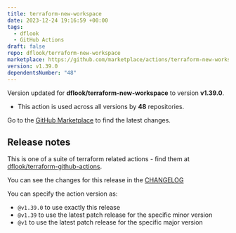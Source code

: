 ```yaml
---
title: terraform-new-workspace
date: 2023-12-24 19:16:59 +00:00
tags:
  - dflook
  - GitHub Actions
draft: false
repo: dflook/terraform-new-workspace
marketplace: https://github.com/marketplace/actions/terraform-new-workspace
version: v1.39.0
dependentsNumber: "48"
---
```



Version updated for **dflook/terraform-new-workspace** to version **v1.39.0**.
- This action is used across all versions by **48** repositories.

Go to the [GitHub Marketplace](https://github.com/marketplace/actions/terraform-new-workspace) to find the latest changes.

## Release notes

This is one of a suite of terraform related actions - find them at [dflook/terraform-github-actions](https://github.com/dflook/terraform-github-actions).

You can see the changes for this release in the [CHANGELOG](https://github.com/dflook/terraform-github-actions/blob/main/CHANGELOG.md)

You can specify the action version as:

- `@v1.39.0` to use exactly this release
- `@v1.39` to use the latest patch release for the specific minor version
- `@v1` to use the latest patch release for the specific major version

